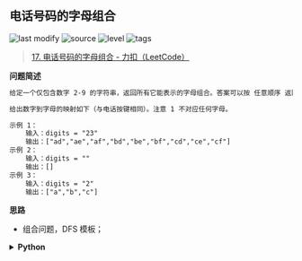 ## 电话号码的字母组合
<!--START_SECTION:badge-->

![last modify](https://img.shields.io/static/v1?label=last%20modify&message=2022-10-14%2014%3A59%3A33&color=yellowgreen&style=flat-square)
![source](https://img.shields.io/static/v1?label=source&message=LeetCode&color=green&style=flat-square)
![level](https://img.shields.io/static/v1?label=level&message=%E4%B8%AD%E7%AD%89&color=yellow&style=flat-square)
![tags](https://img.shields.io/static/v1?label=tags&message=%E5%AD%97%E7%AC%A6%E4%B8%B2%2C%20%E6%B7%B1%E5%BA%A6%E4%BC%98%E5%85%88%E6%90%9C%E7%B4%A2%2C%20LeetCode%20Hot%20100&color=orange&style=flat-square)

<!--END_SECTION:badge-->
<!--info
tags: [字符串, dfs, lc100]
source: LeetCode
level: 中等
number: '0017'
name: 电话号码的字母组合
companies: []
-->

> [17. 电话号码的字母组合 - 力扣（LeetCode）](https://leetcode.cn/problems/letter-combinations-of-a-phone-number)

<summary><b>问题简述</b></summary>

```txt
给定一个仅包含数字 2-9 的字符串，返回所有它能表示的字母组合。答案可以按 任意顺序 返回。

给出数字到字母的映射如下（与电话按键相同）。注意 1 不对应任何字母。

示例 1：
    输入：digits = "23"
    输出：["ad","ae","af","bd","be","bf","cd","ce","cf"]
示例 2：
    输入：digits = ""
    输出：[]
示例 3：
    输入：digits = "2"
    输出：["a","b","c"]
```

<!-- 
<details><summary><b>详细描述</b></summary>

```txt
```

</details>
-->

<!-- <div align="center"><img src="../../../_assets/xxx.png" height="300" /></div> -->

<summary><b>思路</b></summary>

- 组合问题，DFS 模板；

<details><summary><b>Python</b></summary>

```python
class Solution:
    def letterCombinations(self, digits: str) -> List[str]:
        if not digits: return []

        tb = {
            '2': 'abc',
            '3': 'def',
            '4': 'ghi',
            '5': 'jkl',
            '6': 'mno',
            '7': 'pqrs',
            '8': 'tuv',
            '9': 'wxyz'
        }

        ret = []

        def dfs(i, tmp):
            if i == len(digits):
                ret.append(''.join(tmp))
                return
            
            for c in tb[digits[i]]:
                tmp.append(c)
                dfs(i + 1, tmp)
                tmp.pop()  # 回溯

        dfs(0, [])
        return ret
```

</details>
